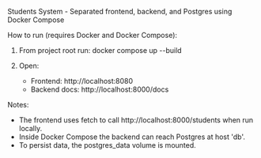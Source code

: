 Students System - Separated frontend, backend, and Postgres using Docker Compose

How to run (requires Docker and Docker Compose):
1. From project root run:
   docker compose up --build

2. Open:
   - Frontend: http://localhost:8080
   - Backend docs: http://localhost:8000/docs

Notes:
- The frontend uses fetch to call http://localhost:8000/students when run locally.
- Inside Docker Compose the backend can reach Postgres at host 'db'.
- To persist data, the postgres_data volume is mounted.
